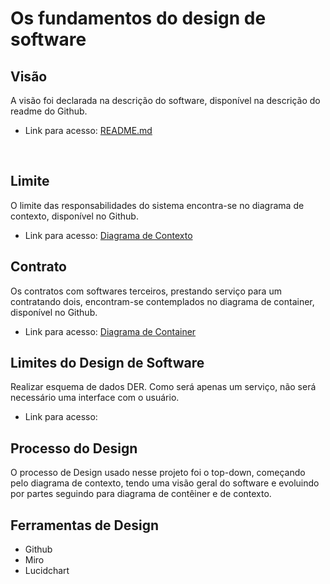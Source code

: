 # Os fundamentos do design de software

## Visão
A visão foi declarada na descrição do software, disponível na descrição do readme do Github.
-  Link para acesso: [README.md](https://github.com/joycebeatriz/Trabalho_Final_Muuvie#descrição)
<br>

## Limite
O limite das responsabilidades do sistema encontra-se no diagrama de contexto, disponível no Github.
- Link para acesso: [Diagrama de Contexto](https://github.com/joycebeatriz/Trabalho_Final_Muuvie/blob/main/Documentacao/DiagramaDeContexto.jpg)

## Contrato 
Os contratos com softwares terceiros, prestando serviço para um contratando dois, encontram-se contemplados no diagrama de container, disponível no Github.
- Link para acesso: [Diagrama de Container](https://github.com/joycebeatriz/Trabalho_Final_Muuvie/blob/main/Documentacao/DiagramaDeConteiner.jpg)

## Limites do Design de Software
Realizar esquema de dados DER. Como será apenas um serviço, não será necessário uma interface com o usuário.
- Link para acesso:

## Processo do Design
O processo de Design usado nesse projeto foi o top-down, começando pelo diagrama de contexto, tendo uma visão geral do software e evoluindo por partes seguindo para diagrama de contêiner e de contexto.

## Ferramentas de Design
- Github
- Miro
- Lucidchart




